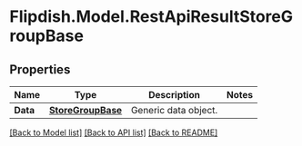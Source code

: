 # Flipdish.Model.RestApiResultStoreGroupBase
## Properties

Name | Type | Description | Notes
------------ | ------------- | ------------- | -------------
**Data** | [**StoreGroupBase**](StoreGroupBase.md) | Generic data object. | 

[[Back to Model list]](../README.md#documentation-for-models) [[Back to API list]](../README.md#documentation-for-api-endpoints) [[Back to README]](../README.md)

